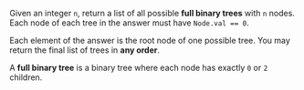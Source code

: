 Given an integer `n`, return a list of all possible **full binary trees** with `n` nodes. Each node of each tree in the answer must have `Node.val == 0`.

Each element of the answer is the root node of one possible tree. You may return the final list of trees in **any order**.

A **full binary tree** is a binary tree where each node has exactly `0` or `2` children.